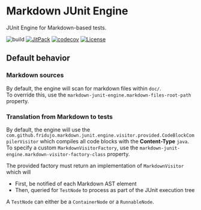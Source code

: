 # Markdown JUnit Engine
JUnit Engine for Markdown-based tests.

![build](https://github.com/fridujo/markdown-junit-engine/actions/workflows/build.yml/badge.svg)
[![JitPack](https://jitpack.io/v/fridujo/markdown-junit-engine.svg)](https://jitpack.io/#fridujo/markdown-junit-engine)
[![codecov](https://codecov.io/gh/fridujo/markdown-junit-engine/branch/main/graph/badge.svg?token=TJHCFMJBBK)](https://codecov.io/gh/ledoyen/markdown-junit-engine)
[![License](https://img.shields.io/github/license/fridujo/spring-automocker.svg)](https://opensource.org/licenses/Apache-2.0)

## Default behavior

### Markdown sources
By default, the engine will scan for markdown files within `doc/`.  
To override this, use the `markdown-junit-engine.markdown-files-root-path` property.

### Translation from Markdown to tests
By default, the engine will use the `com.github.fridujo.markdown.junit.engine.visitor.provided.CodeBlockCompilerVisitor` which compiles all code blocks with the **Content-Type** `java`.  
To specify a custom `MarkdownVisitorFactory`, use the `markdown-junit-engine.markdown-visitor-factory-class` property.

The provided factory must return an implementation of `MarkdownVisitor` which will
* First, be notified of each Markdown AST element
* Then, queried for `TestNode` to process as part of the JUnit execution tree

A `TestNode` can either be a `ContainerNode` or a `RunnableNode`.
